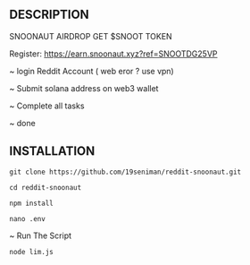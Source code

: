 ## DESCRIPTION

SNOONAUT AIRDROP GET $SNOOT TOKEN

Register: https://earn.snoonaut.xyz?ref=SNOOTDG25VP

~ login Reddit Account ( web  eror ? use vpn) 

~ Submit solana address on web3 wallet

~ Complete all tasks

~  done 

## INSTALLATION
```
git clone https://github.com/19seniman/reddit-snoonaut.git
```
```
cd reddit-snoonaut
```
```
npm install
```
```
nano .env
```
~ Run The Script
```
node lim.js
```
